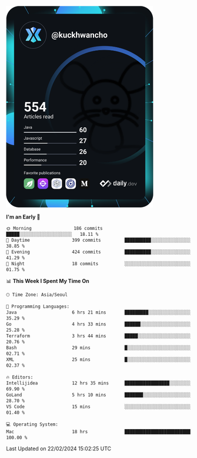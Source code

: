 <a href="https://app.daily.dev/kuckhwancho"><img src="https://github.com/kuckjwi0928/kuckjwi0928/blob/master/devcard.svg" width="400" alt="Kuckjwi Devcard"/></a>

<!--START_SECTION:waka-->
**I'm an Early 🐤** 

```text
🌞 Morning                186 commits         █████░░░░░░░░░░░░░░░░░░░░   18.11 % 
🌆 Daytime                399 commits         ██████████░░░░░░░░░░░░░░░   38.85 % 
🌃 Evening                424 commits         ██████████░░░░░░░░░░░░░░░   41.29 % 
🌙 Night                  18 commits          ░░░░░░░░░░░░░░░░░░░░░░░░░   01.75 % 
```


📊 **This Week I Spent My Time On** 

```text
🕑︎ Time Zone: Asia/Seoul

💬 Programming Languages: 
Java                     6 hrs 21 mins       █████████░░░░░░░░░░░░░░░░   35.29 % 
Go                       4 hrs 33 mins       ██████░░░░░░░░░░░░░░░░░░░   25.28 % 
Terraform                3 hrs 44 mins       █████░░░░░░░░░░░░░░░░░░░░   20.76 % 
Bash                     29 mins             █░░░░░░░░░░░░░░░░░░░░░░░░   02.71 % 
XML                      25 mins             █░░░░░░░░░░░░░░░░░░░░░░░░   02.37 % 

🔥 Editors: 
Intellijidea             12 hrs 35 mins      █████████████████░░░░░░░░   69.90 % 
GoLand                   5 hrs 10 mins       ███████░░░░░░░░░░░░░░░░░░   28.70 % 
VS Code                  15 mins             ░░░░░░░░░░░░░░░░░░░░░░░░░   01.40 % 

💻 Operating System: 
Mac                      18 hrs              █████████████████████████   100.00 % 
```


 Last Updated on 22/02/2024 15:02:25 UTC
<!--END_SECTION:waka-->
